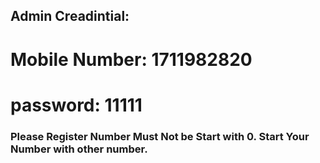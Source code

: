 ## Admin Creadintial:

# Mobile Number: 1711982820

# password: 11111

### Please Register Number Must Not be Start with 0. Start Your Number with other number.
